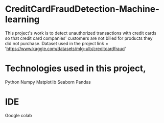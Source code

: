 # CreditCardFraudDetection-Machine-learning
This project's work is to detect unauthorized transactions with credit cards so that credit card companies' customers are not billed for products they did not purchase.
Dataset used in the project link = 'https://www.kaggle.com/datasets/mlg-ulb/creditcardfraud'
# Technologies used in this project,
Python
Numpy
Matplotlib
Seaborn
Pandas
# IDE 
Google colab
